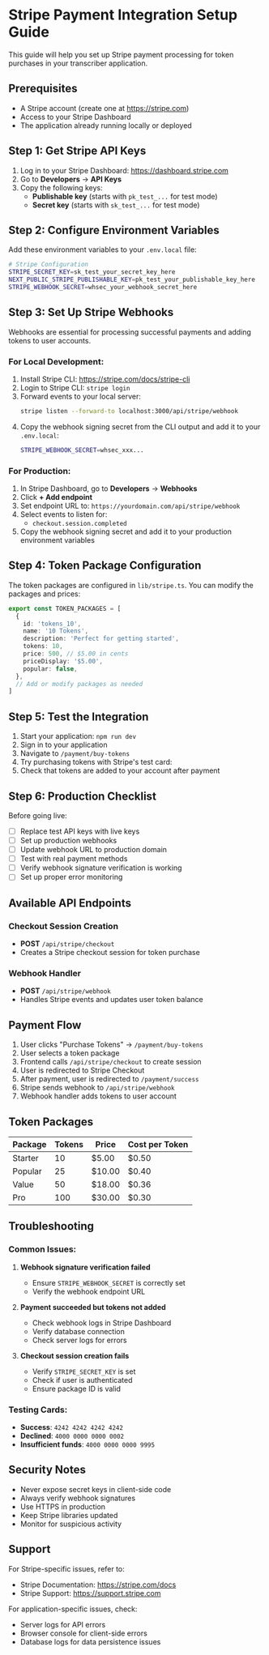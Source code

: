 # Stripe Payment Integration Setup Guide

This guide will help you set up Stripe payment processing for token purchases in your transcriber application.

## Prerequisites

- A Stripe account (create one at https://stripe.com)
- Access to your Stripe Dashboard
- The application already running locally or deployed

## Step 1: Get Stripe API Keys

1. Log in to your Stripe Dashboard: https://dashboard.stripe.com
2. Go to **Developers** → **API Keys**
3. Copy the following keys:
   - **Publishable key** (starts with `pk_test_...` for test mode)
   - **Secret key** (starts with `sk_test_...` for test mode)

## Step 2: Configure Environment Variables

Add these environment variables to your `.env.local` file:

```bash
# Stripe Configuration
STRIPE_SECRET_KEY=sk_test_your_secret_key_here
NEXT_PUBLIC_STRIPE_PUBLISHABLE_KEY=pk_test_your_publishable_key_here
STRIPE_WEBHOOK_SECRET=whsec_your_webhook_secret_here
```

## Step 3: Set Up Stripe Webhooks

Webhooks are essential for processing successful payments and adding tokens to user accounts.

### For Local Development:

1. Install Stripe CLI: https://stripe.com/docs/stripe-cli
2. Login to Stripe CLI: `stripe login`
3. Forward events to your local server:
   ```bash
   stripe listen --forward-to localhost:3000/api/stripe/webhook
   ```
4. Copy the webhook signing secret from the CLI output and add it to your `.env.local`:
   ```bash
   STRIPE_WEBHOOK_SECRET=whsec_xxx...
   ```

### For Production:

1. In Stripe Dashboard, go to **Developers** → **Webhooks**
2. Click **+ Add endpoint**
3. Set endpoint URL to: `https://yourdomain.com/api/stripe/webhook`
4. Select events to listen for:
   - `checkout.session.completed`
5. Copy the webhook signing secret and add it to your production environment variables

## Step 4: Token Package Configuration

The token packages are configured in `lib/stripe.ts`. You can modify the packages and prices:

```typescript
export const TOKEN_PACKAGES = [
  {
    id: 'tokens_10',
    name: '10 Tokens',
    description: 'Perfect for getting started',
    tokens: 10,
    price: 500, // $5.00 in cents
    priceDisplay: '$5.00',
    popular: false,
  },
  // Add or modify packages as needed
]
```

## Step 5: Test the Integration

1. Start your application: `npm run dev`
2. Sign in to your application
3. Navigate to `/payment/buy-tokens`
4. Try purchasing tokens with Stripe's test card: `                        `
5. Check that tokens are added to your account after payment

## Step 6: Production Checklist

Before going live:

- [ ] Replace test API keys with live keys
- [ ] Set up production webhooks
- [ ] Update webhook URL to production domain
- [ ] Test with real payment methods
- [ ] Verify webhook signature verification is working
- [ ] Set up proper error monitoring

## Available API Endpoints

### Checkout Session Creation
- **POST** `/api/stripe/checkout`
- Creates a Stripe checkout session for token purchase

### Webhook Handler
- **POST** `/api/stripe/webhook`
- Handles Stripe events and updates user token balance

## Payment Flow

1. User clicks "Purchase Tokens" → `/payment/buy-tokens`
2. User selects a token package
3. Frontend calls `/api/stripe/checkout` to create session
4. User is redirected to Stripe Checkout
5. After payment, user is redirected to `/payment/success`
6. Stripe sends webhook to `/api/stripe/webhook`
7. Webhook handler adds tokens to user account

## Token Packages

| Package | Tokens | Price | Cost per Token |
|---------|--------|-------|----------------|
| Starter | 10     | $5.00 | $0.50          |
| Popular | 25     | $10.00| $0.40          |
| Value   | 50     | $18.00| $0.36          |
| Pro     | 100    | $30.00| $0.30          |

## Troubleshooting

### Common Issues:

1. **Webhook signature verification failed**
   - Ensure `STRIPE_WEBHOOK_SECRET` is correctly set
   - Verify the webhook endpoint URL

2. **Payment succeeded but tokens not added**
   - Check webhook logs in Stripe Dashboard
   - Verify database connection
   - Check server logs for errors

3. **Checkout session creation fails**
   - Verify `STRIPE_SECRET_KEY` is set
   - Check if user is authenticated
   - Ensure package ID is valid

### Testing Cards:

- **Success**: `4242 4242 4242 4242`
- **Declined**: `4000 0000 0000 0002`
- **Insufficient funds**: `4000 0000 0000 9995`

## Security Notes

- Never expose secret keys in client-side code
- Always verify webhook signatures
- Use HTTPS in production
- Keep Stripe libraries updated
- Monitor for suspicious activity

## Support

For Stripe-specific issues, refer to:
- Stripe Documentation: https://stripe.com/docs
- Stripe Support: https://support.stripe.com

For application-specific issues, check:
- Server logs for API errors
- Browser console for client-side errors
- Database logs for data persistence issues
